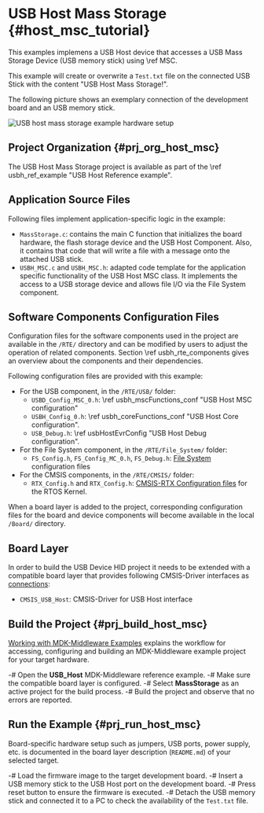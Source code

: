 # USB Host Mass Storage {#host_msc_tutorial}

This examples implemens a USB Host device that accesses a USB Mass Storage Device (USB memory stick) using \ref MSC.

This example will create or overwrite a `Test.txt` file on the connected USB Stick with the content "USB Host Mass Storage!".

The following picture shows an exemplary connection of the development board and an USB memory stick.

![USB host mass storage example hardware setup](usbh_msc_setup.png)

## Project Organization {#prj_org_host_msc}

The USB Host Mass Storage project is available as part of the \ref usbh_ref_example "USB Host Reference example".

<h2>Application Source Files</h2>

Following files implement application-specific logic in the example:

 - `MassStorage.c`: contains the main C function that initializes the board hardware, the flash storage device and the USB Host Component. Also, it contains that code that will write a file with a message onto the attached USB stick.
 - `USBH_MSC.c` and `USBH_MSC.h`: adapted code template for the application specific functionality of the USB Host MSC class. It implements the access to a USB storage device and allows file I/O via the File System component.


<h2>Software Components Configuration Files</h2>

Configuration files for the software components used in the project are available in the `/RTE/` directory and can be modified by users to adjust the operation of related components. Section \ref usbh_rte_components gives an overview about the components and their dependencies.

Following configuration files are provided with this example:

 - For the USB component, in the `/RTE/USB/` folder:
   - `USBD_Config_MSC_0.h`: \ref usbh_mscFunctions_conf "USB Host MSC configuration"
   - `USBH_Config_0.h`: \ref usbh_coreFunctions_conf "USB Host Core configuration".
   - `USB_Debug.h`: \ref usbHostEvrConfig "USB Host Debug configuration".
 - For the File System component, in the `/RTE/File_System/` folder:
   - `FS_Config.h`, `FS_Config_MC_0.h`, `FS_Debug.h`: [File System](../FileSystem/index.html) configuration files
 - For the CMSIS components, in the `/RTE/CMSIS/` folder:
   - `RTX_Config.h` and `RTX_Config.h`: [CMSIS-RTX Configuration files](https://arm-software.github.io/CMSIS-RTX/latest/config_rtx5.html) for the RTOS Kernel.

When a board layer is added to the project, corresponding configuration files for the board and device components will become available in the local `/Board/` directory.


<h2>Board Layer</h2>

In order to build the USB Device HID project it needs to be extended with a compatible board layer that provides following CMSIS-Driver interfaces as [connections](https://github.com/Open-CMSIS-Pack/cmsis-toolbox/blob/main/docs/ReferenceApplications.md#connections):
 - `CMSIS_USB_Host`: CMSIS-Driver for USB Host interface

## Build the Project {#prj_build_host_msc}

[Working with MDK-Middleware Examples](../General/working_with_examples.html) explains the workflow for accessing, configuring and building an MDK-Middleware example project for your target hardware.

 -# Open the **USB_Host** MDK-Middleware reference example.
 -# Make sure the compatible board layer is configured.
 -# Select **MassStorage** as an active project for the build process.
 -# Build the project and observe that no errors are reported.


## Run the Example {#prj_run_host_msc}

Board-specific hardware setup such as jumpers, USB ports, power supply, etc. is documented in the board layer description (`README.md`) of your selected target.

 -# Load the firmware image to the target development board.
 -# Insert a USB memory stick to the USB Host port on the development board.
 -# Press reset button to ensure the firmware is executed.
 -# Detach the USB memory stick and connected it to a PC to check the availability of the `Test.txt` file.
